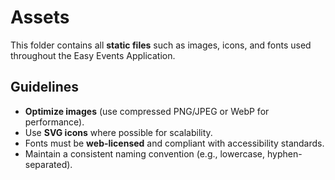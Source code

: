 # Assets

This folder contains all **static files** such as images, icons, and fonts used throughout the Easy Events Application.


## Guidelines
- **Optimize images** (use compressed PNG/JPEG or WebP for performance).
- Use **SVG icons** where possible for scalability.
- Fonts must be **web-licensed** and compliant with accessibility standards.
- Maintain a consistent naming convention (e.g., lowercase, hyphen-separated).

